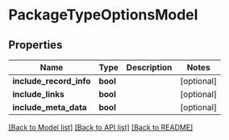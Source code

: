 # PackageTypeOptionsModel

## Properties
Name | Type | Description | Notes
------------ | ------------- | ------------- | -------------
**include_record_info** | **bool** |  | [optional] 
**include_links** | **bool** |  | [optional] 
**include_meta_data** | **bool** |  | [optional] 

[[Back to Model list]](../README.md#documentation-for-models) [[Back to API list]](../README.md#documentation-for-api-endpoints) [[Back to README]](../README.md)


